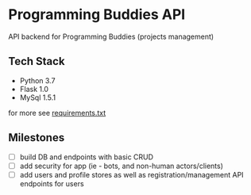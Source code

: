 # Programming Buddies API
API backend for Programming Buddies (projects management)

## Tech Stack
- Python 3.7
- Flask 1.0
- MySql 1.5.1

for more see [requirements.txt](src/requirements.txt)

## Milestones
- [ ] build DB and endpoints with basic CRUD
- [ ] add security for app (ie - bots, and non-human actors/clients)
- [ ] add users and profile stores as well as registration/management API endpoints for users
